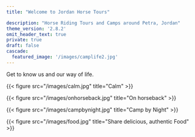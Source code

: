 ```yaml
---
title: "Welcome to Jordan Horse Tours"

description: "Horse Riding Tours and Camps around Petra, Jordan"
theme_version: '2.8.2'
omit_header_text: true
private: true
draft: false
cascade:
  featured_image: '/images/camplife2.jpg'
---
```




Get to know us and our way of life.


{{< figure src="/images/calm.jpg" title="Calm" >}}

{{< figure src="/images/onhorseback.jpg" title="On horseback" >}}

{{< figure src="/images/campbynight.jpg" title="Camp by Night" >}}

{{< figure src="/images/food.jpg" title="Share delicious, authentic Food" >}}
